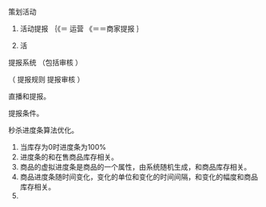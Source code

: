 策划活动


1. 活动提报 ｛《＝ 运营 《＝＝商家提报 ｝

2. 活


提报系统 （包括审核  ）

（
    提报规则
    提报审核
）

直播和提报。

提报条件。


秒杀进度条算法优化。

1. 当库存为0时进度条为100%
2. 进度条的和在售商品库存相关。
3. 商品的虚拟进度条是商品的一个属性，由系统随机生成，和商品库存相关。
4. 商品进度条随时间变化，变化的单位和变化的时间间隔，和变化的幅度和商品库存相关。
5. 
